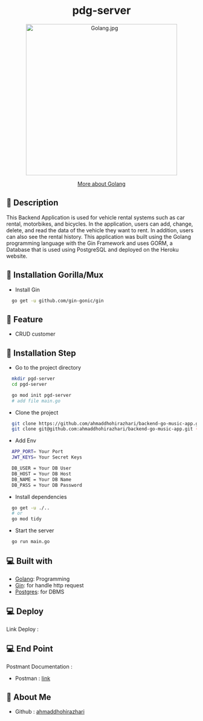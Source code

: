 <h1 align="center">pdg-server</h1>
<p align="center"><img src="https://upload.wikimedia.org/wikipedia/commons/thumb/0/05/Go_Logo_Blue.svg/2560px-Go_Logo_Blue.svg.png" width="400px" alt="Golang.jpg" /></p>
<p align="center">
    <a href="https://golang.org/" target="blank">More about Golang</a>
</p>

## 🔗 Description

This Backend Application is used for vehicle rental systems such as car rental, motorbikes, and bicycles. In the application, users can add, change, delete, and read the data of the vehicle they want to rent. In addition, users can also see the rental history. This application was built using the Golang programming language with the Gin Framework and uses GORM, a Database that is used using PostgreSQL and deployed on the Heroku website.

## 🔗 Installation Gorilla/Mux

- Install Gin

```sh
  go get -u github.com/gin-gonic/gin
```

## 🔗 Feature

- CRUD customer

## 🔗 Installation Step

- Go to the project directory

```sh
  mkdir pgd-server
  cd pgd-server

  go mod init pgd-server
  # add file main.go
```

- Clone the project

```sh
  git clone https://github.com/ahmaddhohirazhari/backend-go-music-app.git (HTTPS)
  git clone git@github.com:ahmaddhohirazhari/backend-go-music-app.git (SSH)
```

- Add Env

```sh
  APP_PORT= Your Port
  JWT_KEYS= Your Secret Keys

  DB_USER = Your DB User
  DB_HOST = Your DB Host
  DB_NAME = Your DB Name
  DB_PASS = Your DB Password
```

- Install dependencies

```sh
  go get -u ./..
  # or
  go mod tidy
```

- Start the server

```sh
  go run main.go
```

## 💻 Built with

- [Golang](https://go.dev/): Programming
- [Gin](https://github.com/gin-gonic/gin): for handle http request
- [Postgres](https://www.postgresql.org/): for DBMS

## 💻 Deploy

Link Deploy :

## 💻 End Point

Postmant Documentation :

- Postman : [link](https://documenter.getpostman.com/view/25631499/2sA3kYgyeE)

## 🚀 About Me

- Github : [ahmaddhohirazhari](https://github.com/ahmaddhohirazhari/)
